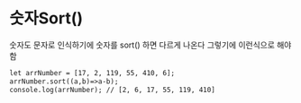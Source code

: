 # 숫자Sort()

숫자도 문자로 인식하기에 숫자를 sort() 하면 다르게 나온다 그렇기에 이런식으로 해야함

```html
let arrNumber = [17, 2, 119, 55, 410, 6];
arrNumber.sort((a,b)=>a-b);
console.log(arrNumber); // [2, 6, 17, 55, 119, 410]
```
